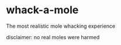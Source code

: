 # whack-a-mole
 The most realistic mole whacking experience
 
disclaimer: no real moles were harmed

